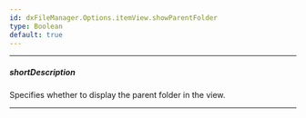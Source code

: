```yaml
---
id: dxFileManager.Options.itemView.showParentFolder
type: Boolean
default: true
---
```

---
##### shortDescription
Specifies whether to display the parent folder in the view.

---
<!-- IMAGE -->